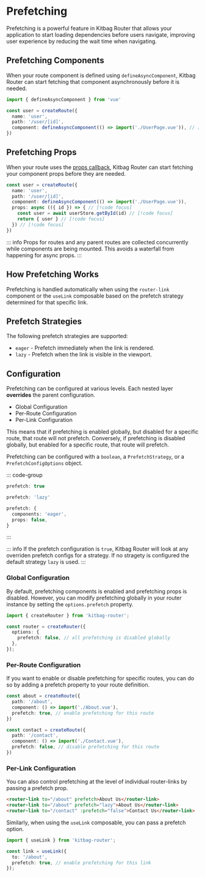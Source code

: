 # Prefetching

Prefetching is a powerful feature in Kitbag Router that allows your application to start loading dependencies before users navigate, improving user experience by reducing the wait time when navigating. 

## Prefetching Components

When your route component is defined using `defineAsyncComponent`, Kitbag Router can start fetching that component asynchronously before it is needed.

```ts
import { defineAsyncComponent } from 'vue'

const user = createRoute({
  name: 'user',
  path: '/user/[id]',
  component: defineAsyncComponent(() => import('./UserPage.vue')), // [!code focus]
})
```

## Prefetching Props

When your route uses the [props callback](/core-concepts/component-props), Kitbag Router can start fetching your component props before they are needed.

```ts
const user = createRoute({
  name: 'user',
  path: '/user/[id]',
  component: defineAsyncComponent(() => import('./UserPage.vue')),
  props: async (({ id }) => { // [!code focus]
    const user = await userStore.getById(id) // [!code focus]
    return { user } // [!code focus]
  }) // [!code focus]
})
```
::: info
Props for routes and any parent routes are collected concurrently while components are being mounted. This avoids a waterfall from happening for async props.
:::

## How Prefetching Works

Prefetching is handled automatically when using the `router-link` component or the `useLink` composable based on the prefetch strategy determined for that specific link.

## Prefetch Strategies

The following prefetch strategies are supported:

- `eager` - Prefetch immediately when the link is rendered.
- `lazy` - Prefetch when the link is visible in the viewport.

## Configuration

Prefetching can be configured at various levels. Each nested layer **overrides** the parent configuration.

- Global Configuration
- Per-Route Configuration
- Per-Link Configuration

This means that if prefetching is enabled globally, but disabled for a specific route, that route will not prefetch. Conversely, if prefetching is disabled globally, but enabled for a specific route, that route will prefetch.

Prefetching can be configured with a `boolean`, a `PrefetchStrategy`, or a `PrefetchConfigOptions` object.

::: code-group
```ts [boolean]
prefetch: true
```

```ts [PrefetchStrategy]
prefetch: 'lazy'
```

```ts [PrefetchConfigOptions]
prefetch: {
  components: 'eager',
  props: false,
}
```
:::

::: info
If the prefetch configuration is `true`, Kitbag Router will look at any overriden prefetch configs for a strategy. If no stragety is configured the default strategy `lazy` is used.
:::

### Global Configuration

By default, prefetching components is enabled and prefetching props is disabled. However, you can modify prefetching globally in your router instance by setting the `options.prefetch` property.

```ts
import { createRouter } from 'kitbag-router';

const router = createRouter({
  options: {
    prefetch: false, // all prefetching is disabled globally
  },
});
```

### Per-Route Configuration

If you want to enable or disable prefetching for specific routes, you can do so by adding a prefetch property to your route definition.

```ts
const about = createRoute({
  path: '/about',
  component: () => import('./About.vue'),
  prefetch: true, // enable prefetching for this route
})

const contact = createRoute({
  path: '/contact',
  component: () => import('./Contact.vue'),
  prefetch: false, // disable prefetching for this route
})
```

### Per-Link Configuration

You can also control prefetching at the level of individual router-links by passing a prefetch prop.

```html
<router-link to="/about" prefetch>About Us</router-link>
<router-link to="/about" prefetch="lazy">About Us</router-link>
<router-link to="/contact" :prefetch="false">Contact Us</router-link>
```

Similarly, when using the `useLink` composable, you can pass a prefetch option.

```ts
import { useLink } from 'kitbag-router';

const link = useLink({
  to: '/about',
  prefetch: true, // enable prefetching for this link
});
```